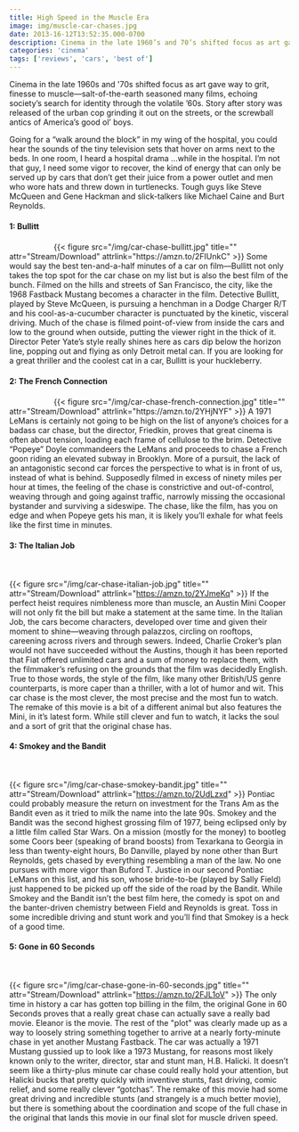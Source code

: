 ```yaml
---
title: High Speed in the Muscle Era
image: img/muscle-car-chases.jpg
date: 2013-16-12T13:52:35.000-0700
description: Cinema in the late 1960’s and 70’s shifted focus as art gave way to grit, finesse to muscle—salt-of-the-earth seasoned many films, echoing society’s search for identity through the volatile 60’s. Story after story was released of the urban cop grinding it out on the streets, or the screwball antics of America’s good ol’ boys.
categories: 'cinema'
tags: ['reviews', 'cars', 'best of']
---
```

Cinema in the late 1960s and '70s shifted focus as art gave way to grit, finesse to muscle—salt-of-the-earth seasoned many films, echoing society’s search for identity through the volatile ’60s. Story after story was released of the urban cop grinding it out on the streets, or the screwball antics of America’s good ol’ boys.

Going for a “walk around the block” in my wing of the hospital, you could hear the sounds of the tiny television sets that hover on arms next to the beds. In one room, I heard a hospital drama ...while in the hospital. I’m not that guy, I need some vigor to recover, the kind of energy that can only be served up by cars that don’t get their juice from a power outlet and men who wore hats and threw down in turtlenecks. Tough guys like Steve McQueen and Gene Hackman and slick-talkers like Michael Caine and Burt Reynolds.

#### 1: Bullitt
<svg width="16px" height="16px" class="db">
  <use xlink:href="#iconmonstr-star-3"></use>
</svg>
<svg width="16px" height="16px" class="db">
  <use xlink:href="#iconmonstr-star-3"></use>
</svg>
<svg width="16px" height="16px" class="db">
  <use xlink:href="#iconmonstr-star-3"></use>
</svg>
<svg width="16px" height="16px" class="db">
  <use xlink:href="#iconmonstr-star-5"></use>
</svg>
{{< figure src="/img/car-chase-bullitt.jpg" title="" attr="Stream/Download" attrlink="https://amzn.to/2FIUnkC" >}}
Some would say the best ten-and-a-half minutes of a car on film—Bullitt not only takes the top spot for the car chase on my list but is also the best film of the bunch. Filmed on the hills and streets of San Francisco, the city, like the 1968 Fastback Mustang becomes a character in the film. Detective Bullitt, played by Steve McQueen, is pursuing a henchman in a Dodge Charger R/T and his cool-as-a-cucumber character is punctuated by the kinetic, visceral driving. Much of the chase is filmed point-of-view from inside the cars and low to the ground when outside, putting the viewer right in the thick of it. Director Peter Yate’s style really shines here as cars dip below the horizon line, popping out and flying as only Detroit metal can. If you are looking for a great thriller and the coolest cat in a car, Bullitt is your huckleberry.

#### 2: The French Connection
<svg width="16px" height="16px" class="db">
  <use xlink:href="#iconmonstr-star-3"></use>
</svg>
<svg width="16px" height="16px" class="db">
  <use xlink:href="#iconmonstr-star-3"></use>
</svg>
<svg width="16px" height="16px" class="db">
  <use xlink:href="#iconmonstr-star-3"></use>
</svg>
<svg width="16px" height="16px" class="db">
  <use xlink:href="#iconmonstr-star-5"></use>
</svg>
{{< figure src="/img/car-chase-french-connection.jpg" title="" attr="Stream/Download" attrlink="https://amzn.to/2YHjNYF" >}}
A 1971 LeMans is certainly not going to be high on the list of anyone’s choices for a badass car chase, but the director, Friedkin, proves that great cinema is often about tension, loading each frame of cellulose to the brim. Detective “Popeye” Doyle commandeers the LeMans and proceeds to chase a French goon riding an elevated subway in Brooklyn. More of a pursuit, the lack of an antagonistic second car forces the perspective to what is in front of us, instead of what is behind. Supposedly filmed in excess of ninety miles per hour at times, the feeling of the chase is constrictive and out-of-control, weaving through and going against traffic, narrowly missing the occasional bystander and surviving a sideswipe. The chase, like the film, has you on edge and when Popeye gets his man, it is likely you’ll exhale for what feels like the first time in minutes.

#### 3: The Italian Job
<svg width="16px" height="16px" class="db">
  <use xlink:href="#iconmonstr-star-3"></use>
</svg>
<svg width="16px" height="16px" class="db">
  <use xlink:href="#iconmonstr-star-3"></use>
</svg>
<svg width="16px" height="16px" class="db">
  <use xlink:href="#iconmonstr-star-5"></use>
</svg>
<svg width="16px" height="16px" class="db">
  <use xlink:href="#iconmonstr-star-5"></use>
</svg>

{{< figure src="/img/car-chase-italian-job.jpg" title="" attr="Stream/Download" attrlink="https://amzn.to/2YJmeKq" >}}
If the perfect heist requires nimbleness more than muscle, an Austin Mini Cooper will not only fit the bill but make a statement at the same time. In the Italian Job, the cars become characters, developed over time and given their moment to shine—weaving through palazzos, circling on rooftops, careening across rivers and through sewers. Indeed, Charlie Croker’s plan would not have succeeded without the Austins, though it has been reported that Fiat offered unlimited cars and a sum of money to replace them, with the filmmaker’s refusing on the grounds that the film was decidedly English. True to those words, the style of the film, like many other British/US genre counterparts, is more caper than a thriller, with a lot of humor and wit. This car chase is the most clever, the most precise and the most fun to watch. The remake of this movie is a bit of a different animal but also features the Mini, in it’s latest form. While still clever and fun to watch, it lacks the soul and a sort of grit that the original chase has.

#### 4: Smokey and the Bandit
<svg width="16px" height="16px" class="db">
  <use xlink:href="#iconmonstr-star-3"></use>
</svg>
<svg width="16px" height="16px" class="db">
  <use xlink:href="#iconmonstr-star-3"></use>
</svg>
<svg width="16px" height="16px" class="db">
  <use xlink:href="#iconmonstr-star-5"></use>
</svg>
<svg width="16px" height="16px" class="db">
  <use xlink:href="#iconmonstr-star-5"></use>
</svg>

{{< figure src="/img/car-chase-smokey-bandit.jpg" title="" attr="Stream/Download" attrlink="https://amzn.to/2UdLzxd" >}}
Pontiac could probably measure the return on investment for the Trans Am as the Bandit even as it tried to milk the name into the late 90s. Smokey and the Bandit was the second highest grossing film of 1977, being eclipsed only by a little film called Star Wars. On a mission (mostly for the money) to bootleg some Coors beer (speaking of brand boosts) from Texarkana to Georgia in less than twenty-eight hours, Bo Danville, played by none other than Burt Reynolds, gets chased by everything resembling a man of the law. No one pursues with more vigor than Buford T. Justice in our second Pontiac LeMans on this list, and his son, whose bride-to-be (played by Sally Field) just happened to be picked up off the side of the road by the Bandit. While Smokey and the Bandit isn’t the best film here, the comedy is spot on and the banter-driven chemistry between Field and Reynolds is great. Toss in some incredible driving and stunt work and you’ll find that Smokey is a heck of a good time.

#### 5: Gone in 60 Seconds
<svg width="16px" height="16px" class="db">
  <use xlink:href="#iconmonstr-star-3"></use>
</svg>
<svg width="16px" height="16px" class="db">
  <use xlink:href="#iconmonstr-star-5"></use>
</svg>
<svg width="16px" height="16px" class="db">
  <use xlink:href="#iconmonstr-star-5"></use>
</svg>
<svg width="16px" height="16px" class="db">
  <use xlink:href="#iconmonstr-star-5"></use>
</svg>

{{< figure src="/img/car-chase-gone-in-60-seconds.jpg" title="" attr="Stream/Download" attrlink="https://amzn.to/2FJL1oV" >}}
The only time in history a car has gotten top billing in the film, the original Gone in 60 Seconds proves that a really great chase can actually save a really bad movie. Eleanor is the movie. The rest of the "plot" was clearly made up as a way to loosely string something together to arrive at a nearly forty-minute chase in yet another Mustang Fastback. The car was actually a 1971 Mustang gussied up to look like a 1973 Mustang, for reasons most likely known only to the writer, director, star and stunt man, H.B. Halicki. It doesn’t seem like a thirty-plus minute car chase could really hold your attention, but Halicki bucks that pretty quickly with inventive stunts, fast driving, comic relief, and some really clever “gotchas”. The remake of this movie had some great driving and incredible stunts (and strangely is a much better movie), but there is something about the coordination and scope of the full chase in the original that lands this movie in our final slot for muscle driven speed.